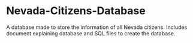 # Nevada-Citizens-Database
A database made to store the information of all Nevada citizens. Includes document explaining database and SQL files to create the database.
